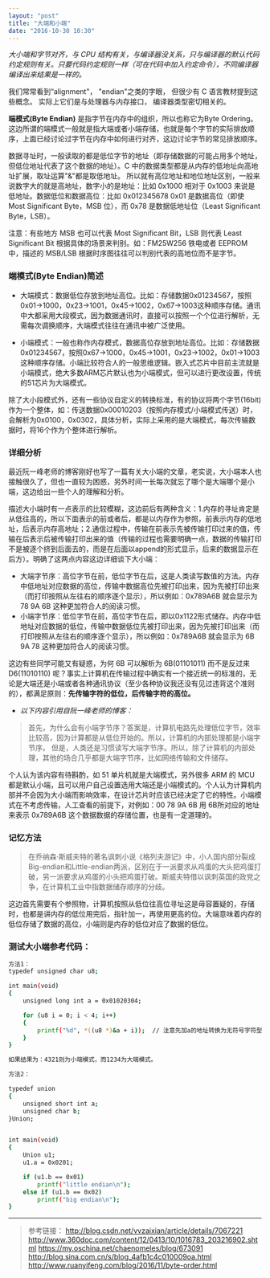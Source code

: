 ```yaml
---
layout: "post"
title: "大端和小端"
date: "2016-10-30 10:30"
---
```


*大小端和字节对齐，与 CPU 结构有关，与编译器没关系，只与编译器的默认代码约定规则有关。只要代码约定规则一样（可在代码中加入约定命令），不同编译器编译出来结果是一样的。*

我们常常看到“alignment"， "endian"之类的字眼， 但很少有 C 语言教材提到这些概念。 实际上它们是与处理器与内存接口， 编译器类型密切相关的。

**端模式(Byte Endian)** 是指字节在内存中的组织，所以也称它为Byte Ordering。这边所谓的端模式一般就是指大端或者小端存储，也就是每个字节的实际排放顺序，上面已经讨论过字节在内存中如何进行对齐，这边讨论字节的常见排放顺序。

数据寻址时，一般读取的都是低位字节的地址（即存储数据的可能占用多个地址，但低位地址代表了这个数据的地址）。C 中的数据类型都是从内存的低地址向高地址扩展，取址运算"&"都是取低地址。 所以就有高位地址和地位地址区别，一般来说数字大的就是高地址，数字小的是地址：比如 0x1000 相对于 0x1003 来说是低地址。数据低位和数据高位：比如 0x012345678 0x01 是数据高位（即使 Most Significant Byte，MSB 位），而 0x78 是数据低地址位（Least Significant Byte，LSB）。

注意：有些地方 MSB 也可以代表 Most Significant Bit，LSB 则代表 Least Significant Bit 根据具体的场景来判别。如：FM25W256 铁电或者 EEPROM 中，描述的 MSB/LSB 根据时序图往往可以判别代表的高地位而不是字节。

### 端模式(Byte Endian)简述

- 大端模式：数据低位存放到地址高位。比如：存储数据0x01234567，按照0x01->1000，0x23->1001，0x45->1002，0x67->1003这种顺序存储。通讯中大都采用大段模式，因为数据通讯时，直接可以按照一个个位进行解析，无需每次调换顺序，大端模式往往在通讯中被广泛使用。

- 小端模式：一般也称作内存模式，数据高位存放到地址高位。比如：存储数据0x01234567，按照0x67->1000，0x45->1001，0x23->1002，0x01->1003这种顺序存储。小端比较符合人的一般思维逻辑。嵌入式芯片中目前主流就是小端模式，绝大多数ARM芯片默认也为小端模式，但可以进行更改设置，传统的51芯片为大端模式。

除了大小段模式外，还有一些协议自定义的转换标准，有的协议将两个字节(16bit)作为一个整体，如：传送数据0x00010203（按照内存模式/小端模式传送）时，会解析为0x0100，0x0302，具体分析，实际上采用的是大端模式，每次传输数据时，将16个作为个整体进行解析。

### 详细分析

最近阮一峰老师的博客刚好也写了一篇有关大小端的文章，老实说，大小端本人也接触很久了，但也一直较为困惑，另外时间一长每次就忘了哪个是大端哪个是小端，这边给出一些个人的理解和分析。

描述大小端时有一点表示的比较模糊，这边前后有两种含义：1.内存的寻址肯定是从低往高的，所以下面表示的前或者后，都是以内存作为参照，前表示内存的低地址，后表示内存高地址；2.通信过程中，传输在前表示先被传输打印过来的值，传输在后表示后被传输打印出来的值（传输的过程也需要明确一点，数据的传输打印不是被逐个挤到后面去的，而是在后面以append的形式显示，后来的数据显示在后方）。明确了这两点内容这边详细谈下大小端：

- 大端字节序：高位字节在前，低位字节在后，这是人类读写数值的方法。内存中低地址对应数据的高位，传输中数据高位先被打印出来，因为先被打印出来（而打印按照从左往右的顺序逐个显示），所以例如：0x789A6B 就会显示为 78 9A 6B 这种更加符合人的阅读习惯。
- 小端字节序：低位字节在前，高位字节在后，即以0x1122形式储存。内存中低地址对应数据的低位，传输中数据低位先被打印出来，因为先被打印出来（而打印按照从左往右的顺序逐个显示），所以例如：0x789A6B 就会显示为 6B 9A 78 这种更加符合人的阅读习惯。

这边有些同学可能又有疑惑，为何 6B 可以解析为 6B(01101011) 而不是反过来 D6(11010110) 呢？事实上计算机在传输过程中确实有一个接近统一的标准的，无论是大端还是小端或者各种通讯协议（至少各种协议我还没有见过违背这个准则的），都满足原则：**先传输字符的低位，后传输字符的高位。**

- *以下内容引用自阮一峰老师的博客：*  

> 首先，为什么会有小端字节序？答案是，计算机电路先处理低位字节，效率比较高，因为计算都是从低位开始的。所以，计算机的内部处理都是小端字节序。
> 但是，人类还是习惯读写大端字节序。所以，除了计算机的内部处理，其他的场合几乎都是大端字节序，比如网络传输和文件储存。

个人认为该内容有待斟酌，如 51 单片机就是大端模式，另外很多 ARM 的 MCU 都是默认小端，且可以用户自己设置选用大端还是小端模式的。个人认为计算机内部并不会因为大小端而影响效率，在设计芯片时应该已经决定了它的特性。小端模式在不考虑传输，人工查看的前提下，对例如：00 78 9A 6B 用 6B所对应的地址来表示 0x789A6B 这个数据数据的存储位置，也是有一定道理的。


### 记忆方法

> 在乔纳森·斯威夫特的著名讽刺小说《格列夫游记》中，小人国内部分裂成Big-endian和Little-endian两派，区别在于一派要求从鸡蛋的大头把鸡蛋打破，另一派要求从鸡蛋的小头把鸡蛋打破。斯威夫特借以讽刺英国的政党之争，在计算机工业中指数据储存顺序的分歧。

这边首先需要有个参照物，计算机按照从低位往高位寻址这是毋容置疑的，存储时，也都是讲内存的低位用完后，指针加一，再使用更高的位。大端意味着内存的低位存储了数据的高位，小端则是内存的低位对应了数据的低位。



### 测试大小端参考代码：

```sh
方法1：
typedef unsigned char u8;

int main(void)
{
	unsigned long int a = 0x01020304;

	for (u8 i = 0; i < 4; i++)
	{
		printf("%d", *((u8 *)&a + i));  // 注意先加a的地址转换为无符号字符型再加地址，否则每次加1，地址会增加4。
	}
}

如果结果为：4321则为小端模式，而1234为大端模式。

方法2：

typedef union
{
	unsigned short int a;
	unsigned char b;
}Union;


int main(void)
{
	Union u1;
	u1.a = 0x0201;

	if (u1.b == 0x01)
		printf("little endian\n");
	else if (u1.b == 0x02)
		printf("big endian\n");
}

```

***

> 参考链接：
> http://blog.csdn.net/vvzaixian/article/details/7067221
> http://www.360doc.com/content/12/0413/10/1016783_203216902.shtml
> https://my.oschina.net/chaenomeles/blog/673091
> http://blog.sina.com.cn/s/blog_4afb1c4c010009oa.html
> http://www.ruanyifeng.com/blog/2016/11/byte-order.html
